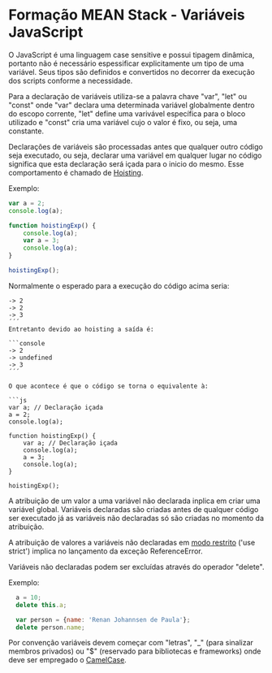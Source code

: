 # Formação MEAN Stack - Variáveis JavaScript

O JavaScript é uma linguagem case sensitive e possui tipagem dinâmica, portanto não é necessário espessificar explicitamente um tipo de uma variável. Seus tipos são definidos e convertidos no decorrer da execução dos scripts conforme a necessidade.

Para a declaração de variáveis utiliza-se a palavra chave "var", "let" ou "const" onde "var" declara uma determinada variável globalmente dentro do escopo corrente, "let" define uma varivável específica para o bloco utilizado e "const" cria uma variável cujo o valor é fixo, ou seja, uma constante.

Declarações de variáveis são processadas antes que qualquer outro código seja executado, ou seja, declarar uma variável em qualquer lugar no código significa que esta declaração será içada para o inicio do mesmo. Esse comportamento é chamado de [Hoisting](http://www.w3schools.com/js/js_hoisting.asp).

Exemplo:

```js
var a = 2;
console.log(a);

function hoistingExp() {
    console.log(a);
    var a = 3;
    console.log(a);
}

hoistingExp();
```
Normalmente o esperado para a execução do código acima seria:

```console
-> 2
-> 2
-> 3
´´´
Entretanto devido ao hoisting a saída é:

```console
-> 2
-> undefined
-> 3
´´´

O que acontece é que o código se torna o equivalente à:

```js
var a; // Declaração içada
a = 2;
console.log(a);

function hoistingExp() {
    var a; // Declaração içada
    console.log(a);
    a = 3;
    console.log(a);
}

hoistingExp();
```

A atribuição de um valor a uma variável não declarada inplica em criar uma variável global. Variáveis declaradas são criadas antes de qualquer código ser executado já as variáveis não declaradas só são criadas no momento da atribuição.

A atribuição de valores a variáveis não declaradas em [modo restrito](http://www.w3schools.com/js/js_strict.asp) ('use strict') implica no lançamento da exceção ReferenceError.

Variáveis não declaradas podem ser excluídas através do operador "delete".

Exemplo:

```js
  a = 10;
  delete this.a;

  var person = {name: 'Renan Johannsen de Paula'};
  delete person.name;
```

Por convenção variáveis devem começar com "letras", "_" (para sinalizar membros privados) ou "$" (reservado para bibliotecas e frameworks) onde deve ser empregado o [CamelCase](https://pt.wikipedia.org/wiki/CamelCase).
